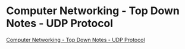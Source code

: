 # Computer Networking - Top Down Notes - UDP Protocol
[Computer Networking - Top Down Notes - UDP Protocol](https://aiwithcloud.com/2022/09/14/computer_networking___top_down_notes___udp_protocol/)